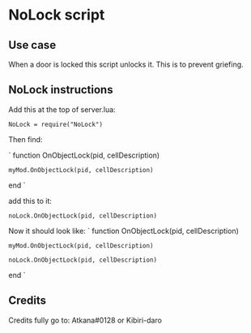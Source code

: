 # NoLock script

## Use case
When a door is locked this script unlocks it. This is to prevent griefing.

## NoLock instructions

Add this at the top of server.lua:

`
  NoLock = require("NoLock")
`

Then find:

`
  function OnObjectLock(pid, cellDescription)
  
    myMod.OnObjectLock(pid, cellDescription)
    
  end
`

add this to it:

`
  noLock.OnObjectLock(pid, cellDescription)
`

Now it should look like:
` 
  function OnObjectLock(pid, cellDescription)
  
    myMod.OnObjectLock(pid, cellDescription)
    
    noLock.OnObjectLock(pid, cellDescription)
    
  end
`

## Credits
Credits fully go to: Atkana#0128 or Kibiri-daro
